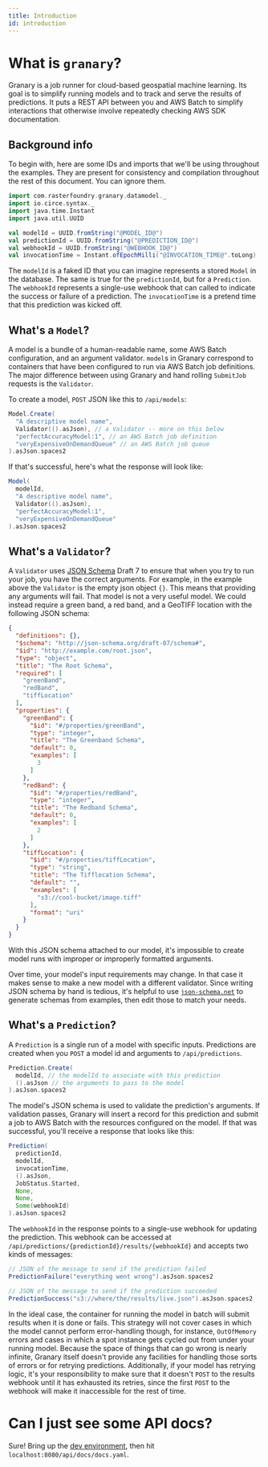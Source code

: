 ```yaml
---
title: Introduction
id: introduction
---
```


# What is `granary`?

Granary is a job runner for cloud-based geospatial machine learning.
Its goal is to simplify running models and to track and serve
the results of predictions. It puts a REST API between you and AWS Batch
to simplify interactions that otherwise involve repeatedly checking AWS SDK
documentation.

## Background info

To begin with, here are some IDs and imports that we'll be using throughout the examples.
They are present for consistency and compilation throughout the rest of this
document. You can ignore them.

```scala mdoc
import com.rasterfoundry.granary.datamodel._
import io.circe.syntax._
import java.time.Instant
import java.util.UUID

val modelId = UUID.fromString("@MODEL_ID@")
val predictionId = UUID.fromString("@PREDICTION_ID@")
val webhookId = UUID.fromString("@WEBHOOK_ID@")
val invocationTime = Instant.ofEpochMilli("@INVOCATION_TIME@".toLong)
```

The `modelId` is a faked ID that you can imagine represents a stored `Model`
in the database. The same is true for the `predictionId`, but for a `Prediction`.
The `webhookId` represents a single-use webhook that can called to indicate
the success or failure of a prediction.
The `invocationTime` is a pretend time that this prediction was
kicked off.

## What's a `Model`?

A model is a bundle of a human-readable name, some AWS Batch configuration,
and an argument validator. `model`s in Granary correspond to containers that
have been configured to run via AWS Batch job definitions. The major difference
between using Granary and hand rolling `SubmitJob` requests is the `Validator`.

To create a model, `POST` JSON like this to `/api/models`:

```scala mdoc
Model.Create(
  "A descriptive model name",
  Validator(().asJson), // a Validator -- more on this below
  "perfectAccuracyModel:1", // an AWS Batch job definition
  "veryExpensiveOnDemandQueue" // an AWS Batch job queue
).asJson.spaces2
```

If that's successful, here's what the response will look like:

```scala mdoc
Model(
  modelId,
  "A descriptive model name",
  Validator(().asJson),
  "perfectAccuracyModel:1",
  "veryExpensiveOnDemandQueue"
).asJson.spaces2
```

## What's a `Validator`?

A `Validator` uses [JSON Schema](http://json-schema.org/) Draft 7 to ensure that
when you try to run your job, you have the correct arguments. For example, in the
example above the `Validator` is the empty json object `{}`. This means that
providing any arguments will fail. That model is not a very useful model. We could
instead require a green band, a red band, and a GeoTIFF location with the following
JSON schema:

```json
{
  "definitions": {},
  "$schema": "http://json-schema.org/draft-07/schema#",
  "$id": "http://example.com/root.json",
  "type": "object",
  "title": "The Root Schema",
  "required": [
    "greenBand",
    "redBand",
    "tiffLocation"
  ],
  "properties": {
    "greenBand": {
      "$id": "#/properties/greenBand",
      "type": "integer",
      "title": "The Greenband Schema",
      "default": 0,
      "examples": [
        3
      ]
    },
    "redBand": {
      "$id": "#/properties/redBand",
      "type": "integer",
      "title": "The Redband Schema",
      "default": 0,
      "examples": [
        2
      ]
    },
    "tiffLocation": {
      "$id": "#/properties/tiffLocation",
      "type": "string",
      "title": "The Tifflocation Schema",
      "default": "",
      "examples": [
        "s3://cool-bucket/image.tiff"
      ],
      "format": "uri"
    }
  }
}
```

With this JSON schema attached to our model, it's impossible to create model runs
with improper or improperly formatted arguments.

Over time, your model's input requirements may change. In that case it makes
sense to make a new model with a different validator. Since writing JSON schema
by hand is tedious, it's helpful to use [`json-schema.net`](https://jsonschema.net/)
to generate schemas from examples, then edit those to match your needs.

## What's a `Prediction`?

A `Prediction` is a single run of a model with specific inputs. Predictions are
created when you `POST` a model id and arguments to `/api/predictions`.

```scala mdoc
Prediction.Create(
  modelId, // the modelId to associate with this prediction
  ().asJson // the arguments to pass to the model
).asJson.spaces2
```

The model's JSON schema is used to validate the prediction's arguments.
If validation passes, Granary will insert a record for this prediction and submit
a job to AWS Batch with the resources configured on the model. If that was successful,
you'll receive a response that looks like this:

```scala mdoc
Prediction(
  predictionId,
  modelId,
  invocationTime,
  ().asJson,
  JobStatus.Started,
  None,
  None,
  Some(webhookId)
).asJson.spaces2
```

The `webhookId` in the response points to a single-use webhook for updating the prediction.
This webhook can be accessed at `/api/predictions/{predictionId}/results/{webhookId}` and
accepts two kinds of messages:

```scala mdoc
// JSON of the message to send if the prediction failed
PredictionFailure("everything went wrong").asJson.spaces2

// JSON of the message to send if the prediction succeeded
PredictionSuccess("s3://where/the/results/live.json").asJson.spaces2
```

In the ideal case, the container for running the model in batch will submit results when it
is done or fails. This strategy will not cover cases in which the model cannot perform
error-handling though, for instance, `OutOfMemory` errors and cases in which a spot
instance gets cycled out from under your running model. Because the space of things that
can go wrong is nearly infinite, Granary itself doesn't provide any facilities for handling
those sorts of errors or for retrying predictions. Additionally, if your model has retrying
logic, it's your responsibility to make sure that it doesn't `POST` to the results webhook
until it has exhausted its retries, since the first `POST` to the webhook will make it
inaccessible for the rest of time.

# Can I just see some API docs?

Sure! Bring up the [dev environment](./development.md), then hit `localhost:8080/api/docs/docs.yaml`.

